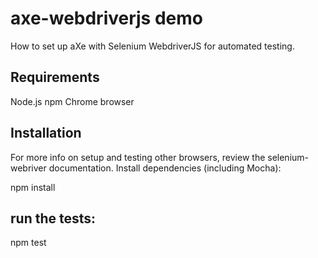 # axe-webdriverjs demo

How to set up aXe with Selenium WebdriverJS for automated testing.

## Requirements

Node.js
npm
Chrome browser

## Installation

For more info on setup and testing other browsers, review the selenium-webriver documentation.
Install dependencies (including Mocha):

npm install

## run the tests:

npm test
